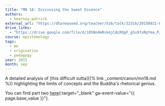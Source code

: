 ```yaml
---
title: "MN 18: Discussing the Sweet Essence"
authors:
  - kearney-patrick
external_url: "https://dharmaseed.org/teacher/516/talk/32316/20150921-Patrick_Kearney-BMIMC-the_sweet_essence_part_1-32316.mp3"
drive_links:
  - "https://drive.google.com/file/d/18SNo4mRskmjCALROgF_gSs9fxRpYma_P/view?usp=drivesdk"
course: epistemology
tags:
  - mn
  - origination
  - pedagogy
year: 2015
month: sep
---
```


A detailed analysis of [this difficult sutta]({% link _content/canon/mn18.md %}) highlighting  the limits of concepts and the Buddha's rhetorical genius.

You can find part two [here](https://dharmaseed.org/teacher/516/talk/32317/20150922-Patrick_Kearney-BMIMC-the_sweet_essence_part_2-32317.mp3){:target="_blank" ga-event-value="{{ page.base_value }}"}.
